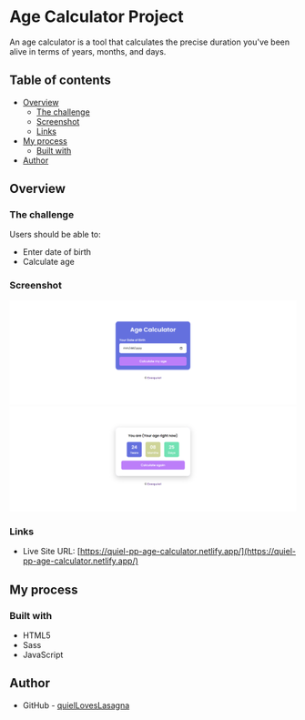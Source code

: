 # Age Calculator Project

An age calculator is a tool that calculates the precise duration you've been alive in terms of years, months, and days.

## Table of contents

- [Overview](#overview)
  - [The challenge](#the-challenge)
  - [Screenshot](#screenshot)
  - [Links](#links)
- [My process](#my-process)
  - [Built with](#built-with)
- [Author](#author)

## Overview

### The challenge

Users should be able to:

- Enter date of birth
- Calculate age

### Screenshot

![Project Overview](./assets/preview-1.png)
![Project Overview](./assets/preview-2.png)

### Links

- Live Site URL: [https://quiel-pp-age-calculator.netlify.app/](https://quiel-pp-age-calculator.netlify.app/)

## My process

### Built with

- HTML5
- Sass
- JavaScript

## Author

- GitHub - [quielLovesLasagna](https://github.com/quielLovesLasagna)
